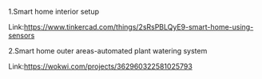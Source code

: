 1.Smart home interior setup 

Link:https://www.tinkercad.com/things/2sRsPBLQyE9-smart-home-using-sensors

2.Smart home outer areas-automated plant watering system

Link:https://wokwi.com/projects/362960322581025793
